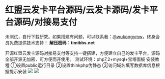 # 红盟云发卡平台源码/云发卡源码/发卡平台源码/对接易支付

未测试，自行下载研究。如果搭建有问题，可以联系我：[@wukongymw](http://t.me/wukongymw)，终身会员免费提供技术支持！
**解压密码：timibbs.net**

开源红盟云发卡源码对接易支付等支持一键搭建，方便建立自己的发卡平台，源码全部开源无加密，可方便而开使用。 测试环境：php7.2+mysql+宝塔面板
安装教程
①设置public运行目录
②设置thinkphp伪静态
③访问域名填写数据库信息根据提示安装
[![](https://wukongymw.com/wp-content/uploads/2023/08/1690955571-6b119dfc9cc1b41.jpg)](https://wukongymw.com/wp-content/uploads/2023/08/1690955571-6b119dfc9cc1b41.jpg)
[![](https://wukongymw.com/wp-content/uploads/2023/08/1690955571-a5a86b967c431f9.jpg)](https://wukongymw.com/wp-content/uploads/2023/08/1690955571-a5a86b967c431f9.jpg)